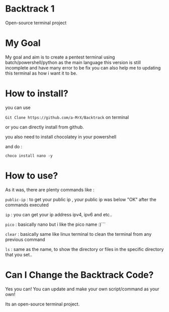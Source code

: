 # Backtrack 1
Open-source terminal project

# My Goal
My goal and aim is to create a pentest terminal using batch/powershell/python as the main language
this version is still incomplete and have many error to be fix 
you can also help me to updating this terminal as how i want it to be.

# How to install?

you can use 

```Git Clone https://github.com/a-MrX/Backtrack``` on terminal

or you can directly install from github.

you also need to install chocolatey in your powershell

and do : 

```choco install nano -y```

# How to use?

As it was, there are plenty commands like :

```public-ip``` : to get your public ip , your public ip was below "OK" after the commands executed

```ip``` : you can get your ip address ipv4, ipv6 and etc..

```pico``` : basically nano but i like the pico name :)```

```clear``` : basically same like linux terminal to clean the terminal from any previous command

```ls``` : same as the name, to show the directory or files in the specific directory that you set..

# Can I Change the Backtrack Code?

Yes you can! You can update and make your own script/command as your own!

Its an open-source terminal project.

